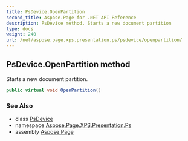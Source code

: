 ```yaml
---
title: PsDevice.OpenPartition
second_title: Aspose.Page for .NET API Reference
description: PsDevice method. Starts a new document partition
type: docs
weight: 240
url: /net/aspose.page.xps.presentation.ps/psdevice/openpartition/
---
```

## PsDevice.OpenPartition method

Starts a new document partition.

```csharp
public virtual void OpenPartition()
```

### See Also

* class [PsDevice](../)
* namespace [Aspose.Page.XPS.Presentation.Ps](../../psdevice/)
* assembly [Aspose.Page](../../../)


